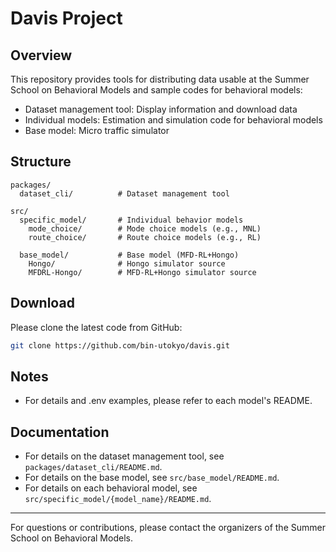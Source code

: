 # Davis Project

## Overview
This repository provides tools for distributing data usable at the Summer School on Behavioral Models and sample codes for behavioral models:
- Dataset management tool: Display information and download data
- Individual models: Estimation and simulation code for behavioral models
- Base model: Micro traffic simulator

## Structure
```
packages/
  dataset_cli/          # Dataset management tool

src/
  specific_model/       # Individual behavior models
    mode_choice/        # Mode choice models (e.g., MNL)
    route_choice/       # Route choice models (e.g., RL)

  base_model/           # Base model (MFD-RL+Hongo)
    Hongo/              # Hongo simulator source
    MFDRL-Hongo/        # MFD-RL+Hongo simulator source
```

## Download
Please clone the latest code from GitHub:
```sh
git clone https://github.com/bin-utokyo/davis.git
```

## Notes
- For details and .env examples, please refer to each model's README.

## Documentation
- For details on the dataset management tool, see `packages/dataset_cli/README.md`.
- For details on the base model, see `src/base_model/README.md`.
- For details on each behavioral model, see `src/specific_model/{model_name}/README.md`.

---

For questions or contributions, please contact the organizers of the Summer School on Behavioral Models.
